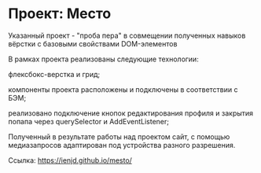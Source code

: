 # Проект: Место

Указанный проект - "проба пера" в совмещении полученных навыков вёрстки с базовыми свойствами DOM-элементов

В рамках проекта реализованы следующие технологии:

флексбокс-верстка и грид;

компоненты проекта расположены и подключены в соответствии с БЭМ;

реализовано подключение кнопок редактирования профиля и закрытия попапа через querySelector и AddEventListener;

Полученный в результате работы над проектом сайт, с помощью медиазапросов адаптирован под устройства разного разрешения.

Ссылка: https://ienjd.github.io/mesto/

